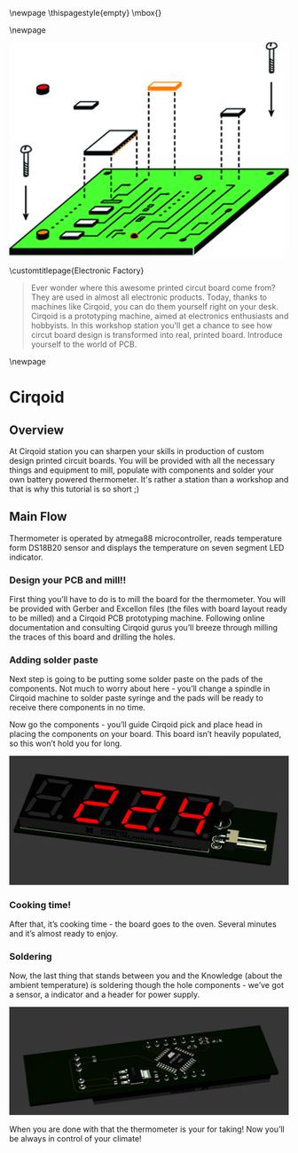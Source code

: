 \newpage
\thispagestyle{empty}
\mbox{}

\newpage

![](workshop_images/cirqoid.jpg)

\customtitlepage{Electronic Factory}

>Ever wonder where this awesome printed circut board come from? They are used in almost all electronic products. Today, thanks to machines like Cirqoid, you can do them yourself right on your desk. Cirqoid is a prototyping machine, aimed at electronics enthusiasts and hobbyists. In this workshop station you'll get a chance to see how circut board design is transformed into real, printed board. Introduce yourself to the world of PCB. 

\newpage

# Cirqoid

## Overview 

At Cirqoid station you can sharpen your skills in production of custom design printed circuit boards. You will be provided with all the necessary things and equipment to mill, populate with components and solder your own battery powered thermometer. It's rather a station than a workshop and that is why this tutorial is so short ;)

## Main Flow

Thermometer is operated by atmega88 microcontroller, reads temperature form DS18B20 sensor and displays the temperature on seven segment LED indicator.

### Design your PCB and mill!!

First thing you’ll have to do is to mill the board for the thermometer. You will be provided with Gerber and Excellon files (the files with board layout ready to be milled) and a Cirqoid PCB prototyping machine. Following online documentation and consulting Cirqoid gurus you’ll breeze through milling the traces of this board and drilling the holes.

### Adding solder paste

Next step is going to be putting some solder paste on the pads of the components. Not much to worry about here - you’ll change a spindle in Cirqoid machine to solder paste syringe and the pads will be ready to receive there components in no time.

Now go the components - you’ll guide Cirqoid pick and place head in placing the components on your board. This board isn’t heavily populated, so this won’t hold you for long.

![](workshops/cirqoid/image.jpg)

### Cooking time!

After that, it’s cooking time - the board goes to the oven. Several minutes and it’s almost ready to enjoy.

### Soldering

Now, the last thing that stands between you and the Knowledge (about the ambient temperature) is soldering though the hole components - we’ve got a sensor, a indicator and a header for power supply.

![](workshops/cirqoid/image2.jpg)

When you are done with that the thermometer is your for taking! Now you’ll be always in control of your climate!



